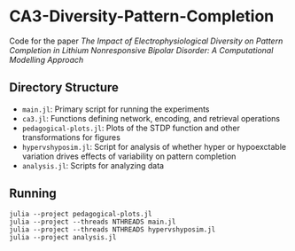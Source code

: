 # CA3-Diversity-Pattern-Completion

Code for the paper *The Impact of Electrophysiological Diversity on Pattern Completion in Lithium Nonresponsive Bipolar Disorder: A Computational Modelling Approach* 

## Directory Structure 

- `main.jl`: Primary script for running the experiments 
- `ca3.jl`: Functions defining network, encoding, and retrieval operations
- `pedagogical-plots.jl`: Plots of the STDP function and other transformations for figures
- `hypervshyposim.jl`: Script for analysis of whether hyper or hypoexctable variation drives effects of variability on pattern completion 
- `analysis.jl`: Scripts for analyzing data 

## Running 

``` 
julia --project pedagogical-plots.jl
julia --project --threads NTHREADS main.jl
julia --project --threads NTHREADS hypervshyposim.jl
julia --project analysis.jl
```


